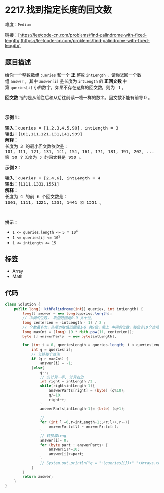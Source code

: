 # 2217.找到指定长度的回文数

难度：`Medium`

 链接：[https://leetcode-cn.com/problems/find-palindrome-with-fixed-length/](https://leetcode-cn.com/problems/find-palindrome-with-fixed-length/)

## 题目描述

<p>给你一个整数数组&nbsp;<code>queries</code>&nbsp;和一个 <strong>正</strong>&nbsp;整数&nbsp;<code>intLength</code>&nbsp;，请你返回一个数组&nbsp;<code>answer</code>&nbsp;，其中&nbsp;<code>answer[i]</code> 是长度为&nbsp;<code>intLength</code>&nbsp;的&nbsp;<strong>正回文数</strong> 中第<em>&nbsp;</em><code>queries[i]</code>&nbsp;小的数字，如果不存在这样的回文数，则为 <code>-1</code>&nbsp;。</p>

<p><strong>回文数</strong> 指的是从前往后和从后往前读一模一样的数字。回文数不能有前导 0 。</p>

<p>&nbsp;</p>

<p><strong>示例 1：</strong></p>

<pre>
<b>输入：</b>queries = [1,2,3,4,5,90], intLength = 3
<b>输出：</b>[101,111,121,131,141,999]
<strong>解释：</strong>
长度为 3 的最小回文数依次是：
101, 111, 121, 131, 141, 151, 161, 171, 181, 191, 202, ...
第 90 个长度为 3 的回文数是 999 。
</pre>

<p><strong>示例 2：</strong></p>

<pre>
<b>输入：</b>queries = [2,4,6], intLength = 4
<b>输出：</b>[1111,1331,1551]
<strong>解释：</strong>
长度为 4 的前 6 个回文数是：
1001, 1111, 1221, 1331, 1441 和 1551 。
</pre>

<p>&nbsp;</p>

<p><strong>提示：</strong></p>

<ul>
	<li><code>1 &lt;= queries.length &lt;= 5 * 10<sup>4</sup></code></li>
	<li><code>1 &lt;= queries[i] &lt;= 10<sup>9</sup></code></li>
	<li><code>1 &lt;= intLength&nbsp;&lt;= 15</code></li>
</ul>

## 标签

 - Array 
 - Math 

## 代码

```java
class Solution {
    public long[] kthPalindrome(int[] queries, int intLength) {
        long[] answer = new long[queries.length];
        // 中间的位数， 取值范围是0-9 共十位，
        long centerLen = (intLength - 1) / 2 ;
        // 个数最多为，头尾的取值范围是1-9 共9位，乘上 中间的位数，每位有10个选项
        long maxCnt = (long) (9 * Math.pow(10, centerLen));
        byte [] answerParts  = new byte[intLength];

        for (int i = 0, queriesLength = queries.length; i < queriesLength; i++) {
            int q = queries[i];
            // 计算每个查询
            if (q > maxCnt) {
                answer[i] = -1;
            }else{
                q--;
                // 先计算一半, 计算右边
                int right = intLength /2 ;
                while(right<intLength-1){
                    answerParts[right] = (byte) (q%10);
                    q/=10;
                    right++;
                }
                answerParts[intLength-1]= (byte) (q+1);

                //
                for (int l =0,r=intLength-1;l<r;l++,r--){
                    answerParts[l] = answerParts[r];
                }
                // 转换成long
                answer[i]= 0;
                for (byte part : answerParts) {
                    answer[i]*=10;
                    answer[i]+=part;
                }
                // System.out.println("q = "+(queries[i])+" "+Arrays.toString(answerParts)+answer[i]);
            }
        }
        return answer;
    }
}
```